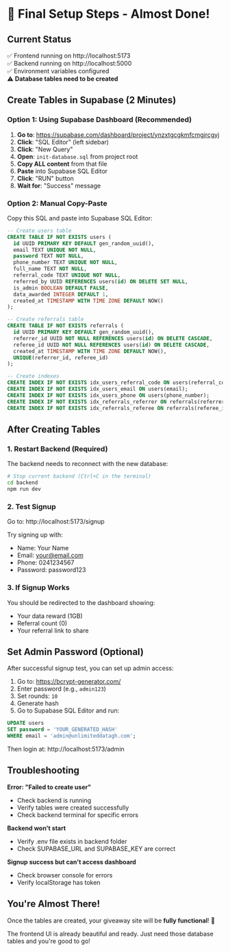 # 🎯 Final Setup Steps - Almost Done!

## Current Status

✅ Frontend running on http://localhost:5173  
✅ Backend running on http://localhost:5000  
✅ Environment variables configured  
⚠️ **Database tables need to be created**

## Create Tables in Supabase (2 Minutes)

### Option 1: Using Supabase Dashboard (Recommended)

1. **Go to**: https://supabase.com/dashboard/project/ynzxtgcgkmfcmgjrcgyj
2. **Click**: "SQL Editor" (left sidebar)
3. **Click**: "New Query"
4. **Open**: `init-database.sql` from project root
5. **Copy ALL content** from that file
6. **Paste** into Supabase SQL Editor
7. **Click**: "RUN" button
8. **Wait for**: "Success" message

### Option 2: Manual Copy-Paste

Copy this SQL and paste into Supabase SQL Editor:

```sql
-- Create users table
CREATE TABLE IF NOT EXISTS users (
  id UUID PRIMARY KEY DEFAULT gen_random_uuid(),
  email TEXT UNIQUE NOT NULL,
  password TEXT NOT NULL,
  phone_number TEXT UNIQUE NOT NULL,
  full_name TEXT NOT NULL,
  referral_code TEXT UNIQUE NOT NULL,
  referred_by UUID REFERENCES users(id) ON DELETE SET NULL,
  is_admin BOOLEAN DEFAULT FALSE,
  data_awarded INTEGER DEFAULT 1,
  created_at TIMESTAMP WITH TIME ZONE DEFAULT NOW()
);

-- Create referrals table
CREATE TABLE IF NOT EXISTS referrals (
  id UUID PRIMARY KEY DEFAULT gen_random_uuid(),
  referrer_id UUID NOT NULL REFERENCES users(id) ON DELETE CASCADE,
  referee_id UUID NOT NULL REFERENCES users(id) ON DELETE CASCADE,
  created_at TIMESTAMP WITH TIME ZONE DEFAULT NOW(),
  UNIQUE(referrer_id, referee_id)
);

-- Create indexes
CREATE INDEX IF NOT EXISTS idx_users_referral_code ON users(referral_code);
CREATE INDEX IF NOT EXISTS idx_users_email ON users(email);
CREATE INDEX IF NOT EXISTS idx_users_phone ON users(phone_number);
CREATE INDEX IF NOT EXISTS idx_referrals_referrer ON referrals(referrer_id);
CREATE INDEX IF NOT EXISTS idx_referrals_referee ON referrals(referee_id);
```

## After Creating Tables

### 1. Restart Backend (Required)
The backend needs to reconnect with the new database:

```bash
# Stop current backend (Ctrl+C in the terminal)
cd backend
npm run dev
```

### 2. Test Signup
Go to: http://localhost:5173/signup

Try signing up with:
- Name: Your Name
- Email: your@email.com
- Phone: 0241234567
- Password: password123

### 3. If Signup Works
You should be redirected to the dashboard showing:
- Your data reward (1GB)
- Referral count (0)
- Your referral link to share

## Set Admin Password (Optional)

After successful signup test, you can set up admin access:

1. Go to: https://bcrypt-generator.com/
2. Enter password (e.g., `admin123`)
3. Set rounds: `10`
4. Generate hash
5. Go to Supabase SQL Editor and run:

```sql
UPDATE users 
SET password = 'YOUR_GENERATED_HASH' 
WHERE email = 'admin@unlimiteddatagh.com';
```

Then login at: http://localhost:5173/admin

## Troubleshooting

**Error: "Failed to create user"**
- Check backend is running
- Verify tables were created successfully
- Check backend terminal for specific errors

**Backend won't start**
- Verify .env file exists in backend folder
- Check SUPABASE_URL and SUPABASE_KEY are correct

**Signup success but can't access dashboard**
- Check browser console for errors
- Verify localStorage has token

## You're Almost There!

Once the tables are created, your giveaway site will be **fully functional**! 🎉

The frontend UI is already beautiful and ready.
Just need those database tables and you're good to go!
